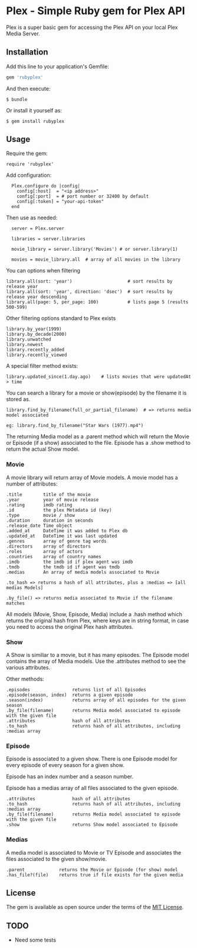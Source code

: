 # Plex - Simple Ruby gem for Plex API

Plex is a super basic gem for accessing the Plex API on your local Plex Media Server. 

## Installation

Add this line to your application's Gemfile:

```ruby
gem 'rubyplex'
```

And then execute:

    $ bundle

Or install it yourself as:

    $ gem install rubyplex

## Usage

Require the gem:

```
require 'rubyplex'
```

Add configuration:

```
  Plex.configure do |config|
    config[:host]  = "<ip address>"
    config[:port]  = # port number or 32400 by default
    config[:token] = "your-api-token"
  end
```

Then use as needed:

```
  server = Plex.server

  libraries = server.libraries

  movie_library = server.library('Movies') # or server.library(1)

  movies = movie_library.all  # array of all movies in the library
```

You can options when filtering

```
library.all(sort: 'year')                     # sort results by release year
library.all(sort: 'year', direction: 'dsec')  # sort results by release year descending
library.all(page: 5, per_page: 100)           # lists page 5 (results 500-599)
```

Other filtering options standard to Plex exists

```
library.by_year(1999)
library.by_decade(2000)
library.unwatched
library.newest
library.recently_added
library.recently_viewed
```

A special filter method exists:

```
library.updated_since(1.day.ago)    # lists movies that were updatedAt > time
```

You can search a library for a movie or show(episode) by the filename it is stored as.

```
library.find_by_filename(full_or_partial_filename)  # => returns media model associated 

eg: library.find_by_filename("Star Wars (1977).mp4")
```

The returning Media model as a .parent method which will return the Movie or Episode (if a show)
associated to the file. Episode has a .show method to return the actual Show model.

### Movie

A movie library will return array of Movie models. A movie model has a number of attributes:

```
.title        title of the movie
.year         year of movie release
.rating       imdb rating
.id           the plex Metadata id (key)
.type         movie / show 
.duration     duration in seconds
.release_date Time object
.added_at     DateTime it was added to Plex db
.updated_at   DateTime it was last updated
.genres       array of genre tag words
.directors    array of directors
.roles        array of actors
.countries    array of country names
.imdb         the imdb id if plex agent was imdb
.tmdb         the tmdb id if agent was tmdb
.medias       An array of media models associated to Movie
```

```
.to_hash => returns a hash of all attributes, plus a :medias => [all medias Models]
```

```
.by_file() => returns media associated to Movie if the filename matches
```

All models (Movie, Show, Episode, Media) include a .hash method which returns the original
hash from Plex, where keys are in string format, in case you need to access the original
Plex hash attributes.



### Show

A Show is similiar to a movie, but it has many episodes. The Episode model contains the array
of Media models. Use the .attributes method to see the various attributes.


Other methods:

```
.episodes                returns list of all Episodes
.episode(season, index)  returns a given episode
.season(index)           returns array of all episodes for the given season
.by_file(filename)       returns Media model associated to episode with the given file
.attributes              hash of all attributes
.to_hash                 returns hash of all attributes, including :medias array
```

### Episode

Episode is associated to a given show. There is one Episode model for every episode of every
season for a given show.

Episode has an index number and a season number.

Episode has a medias array of all files associated to the given episode.


```
.attributes              hash of all attributes
.to_hash                 returns hash of all attributes, including :medias array
.by_file(filename)       returns Media model associated to episode with the given file
.show                    returns Show model associated to Episode
```

### Medias

A media model is associated to Movie or TV Episode and associates the files associated
to the given show/movie.

```
.parent             returns the Movie or Episode (for show) model 
.has_file?(file)    returns true if file exists for the given media
```


## License

The gem is available as open source under the terms of the [MIT License](https://opensource.org/licenses/MIT).

## TODO

* Need some tests
